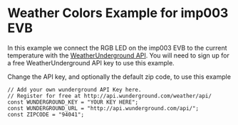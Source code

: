 Weather Colors Example for imp003 EVB
==============================
In this example we connect the RGB LED on the imp003 EVB to the current temperature with the [WeatherUnderground API](http://api.wunderground.com/weather/api/). You will need to sign up for a free WeatherUnderground API key to use this example.

Change the API key, and optionally the default zip code, to use this example

```
// Add your own wunderground API Key here. 
// Register for free at http://api.wunderground.com/weather/api/
const WUNDERGROUND_KEY = "YOUR KEY HERE";
const WUNDERGROUND_URL = "http://api.wunderground.com/api/";
const ZIPCODE = "94041";
```